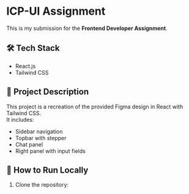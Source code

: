 # ICP-UI Assignment

This is my submission for the **Frontend Developer Assignment**.

## 🛠 Tech Stack
- React.js
- Tailwind CSS

## 📌 Project Description
This project is a recreation of the provided Figma design in React with Tailwind CSS.  
It includes:
- Sidebar navigation
- Topbar with stepper
- Chat panel
- Right panel with input fields

## 🚀 How to Run Locally
1. Clone the repository:
   ```bash